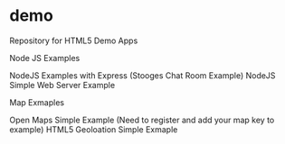 demo
====

Repository for HTML5 Demo Apps


Node JS Examples

NodeJS Examples with Express (Stooges Chat Room Example)
NodeJS Simple Web Server Example


Map Exmaples

Open Maps Simple Example (Need to register and add your map key to example)
HTML5 Geoloation Simple Exmaple


